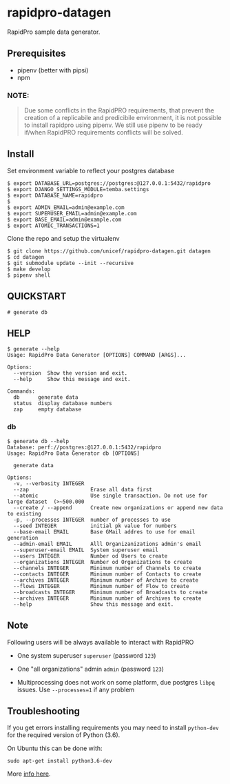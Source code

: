 # rapidpro-datagen


RapidPro sample data generator.

## Prerequisites

 - pipenv (better with pipsi)
 - npm
 
 
### NOTE: 
    
> Due some conflicts in the RapidPRO requirements, that prevent the creation of a 
> replicabile and predicibile environment, it is not possible to install rapidpro 
> using pipenv.
> We still use pipenv to be ready if/when RapidPRO requirements conflicts will be solved. 


## Install

Set environment variable to reflect your postgres database
    
    $ export DATABASE_URL=postgres://postgres:@127.0.0.1:5432/rapidpro
    $ export DJANGO_SETTINGS_MODULE=temba.settings
    $ export DATABASE_NAME=rapidpro
    $ 
    $ export ADMIN_EMAIL=admin@example.com
    $ export SUPERUSER_EMAIL=admin@example.com
    $ export BASE_EMAIL=admin@example.com
    $ export ATOMIC_TRANSACTIONS=1
     
Clone the repo and setup the virtualenv

    $ git clone https://github.com/unicef/rapidpro-datagen.git datagen
    $ cd datagen
    $ git submodule update --init --recursive
    $ make develop
    $ pipenv shell
    
## QUICKSTART

    # generate db
    
     
## HELP
    $ generate --help
    Usage: RapidPro Data Generator [OPTIONS] COMMAND [ARGS]...
    
    Options:
      --version  Show the version and exit.
      --help     Show this message and exit.
    
    Commands:
      db      generate data
      status  display database numbers
      zap     empty database
      
### db
    $ generate db --help
    Database: perf://postgres:@127.0.0.1:5432/rapidpro
    Usage: RapidPro Data Generator db [OPTIONS]
    
      generate data
    
    Options:
      -v, --verbosity INTEGER
      --zap                    Erase all data first
      --atomic                 Use single transaction. Do not use for large dataset  (>~500.000
      --create / --append      Create new organizations or append new data to existing
      -p, --processes INTEGER  number of processes to use
      --seed INTEGER           initial pk value for numbers
      --base-email EMAIL       Base GMail addres to use for email generation
      --admin-email EMAIL      Alll Organizanizations admin's email
      --superuser-email EMAIL  System superuser email
      --users INTEGER          Number od Users to create
      --organizations INTEGER  Number od Organizations to create
      --channels INTEGER       Minimum number of Channels to create
      --contacts INTEGER       Minimum number of Contacts to create
      --archives INTEGER       Minimum number of Archive to create
      --flows INTEGER          Minimum number of Flow to create
      --broadcasts INTEGER     Minimum number of Broadcasts to create
      --archives INTEGER       Minimum number of Archives to create
      --help                   Show this message and exit.
      
       
## Note

Following users will be always available to interact with RapidPRO
    
- One system superuser `superuser` (password `123`) 
- One "all organizations" admin `admin` (password `123`)

- Multiprocessing does not work on some platform, due postgres `libpq` issues. 
Use `--processes=1` if any problem 

## Troubleshooting

If you get errors installing requirements you may need to install `python-dev` for
the required version of Python (3.6).

On Ubuntu this can be done with:

```
sudo apt-get install python3.6-dev
```

More [info here](https://stackoverflow.com/a/22077790/8207).
